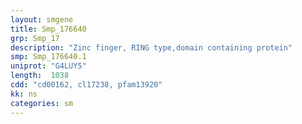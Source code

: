 ```yaml
---
layout: smgene
title: Smp_176640
grp: Smp_17
description: "Zinc finger, RING type,domain containing protein"
smp: Smp_176640.1
uniprot: "G4LUY5"
length:  1038
cdd: "cd00162, cl17238, pfam13920"
kk: ns
categories: sm
---
```

